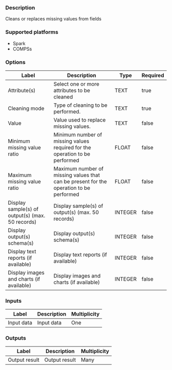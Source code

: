 ###  Description
Cleans or replaces missing values from fields

###  Supported platforms
* Spark
* COMPSs

###  Options
| Label | Description | Type | Required |
|---|---|---|---|
| Attribute(s) | Select one or more attributes to be cleaned | TEXT | true |
| Cleaning mode | Type of cleaning to be performed. | TEXT | true |
| Value | Value used to replace missing values. | TEXT | false |
| Minimum missing value ratio | Minimum number of missing values required for the operation to be performed | FLOAT | false |
| Maximum missing value ratio | Maximum number of missing values that can be present for the operation to be performed | FLOAT | false |
| Display sample(s) of output(s) (max. 50 records) | Display sample(s) of output(s) (max. 50 records) | INTEGER | false |
| Display output(s) schema(s) | Display output(s) schema(s) | INTEGER | false |
| Display text reports (if available) | Display text reports (if available) | INTEGER | false |
| Display images and charts (if available) | Display images and charts (if available) | INTEGER | false |

###  Inputs
| Label | Description | Multiplicity |
|---|---|---|
| Input data | Input data | One |

###  Outputs
| Label | Description | Multiplicity |
|---|---|---|
| Output result | Output result | Many |
